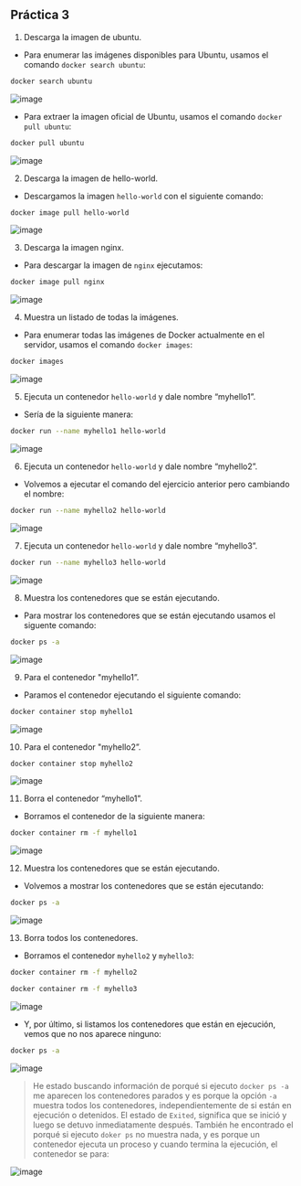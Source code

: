 ## Práctica 3

1. Descarga la imagen de ubuntu.

- Para enumerar las imágenes disponibles para Ubuntu, usamos el comando `docker search ubuntu`:

```bash
docker search ubuntu
```

![image](../imagenes/1.png)

- Para extraer la imagen oficial de Ubuntu, usamos el comando `docker pull ubuntu`:

```bash
docker pull ubuntu
```

![image](../imagenes/2.png)



2. Descarga la imagen de hello-world.

- Descargamos la imagen `hello-world` con el siguiente comando:

```bash
docker image pull hello-world
```

![image](../imagenes/3.png)

3. Descarga la imagen nginx.

- Para descargar la imagen de `nginx` ejecutamos:

```bash
docker image pull nginx
```

![image](../imagenes/4.png)

4. Muestra un listado de todas la imágenes.

- Para enumerar todas las imágenes de Docker actualmente en el servidor, usamos el comando `docker images`:

```bash
docker images
```

![image](../imagenes/5.png)

5. Ejecuta un contenedor `hello-world` y dale nombre “myhello1”.

- Sería de la siguiente manera:

```bash
docker run --name myhello1 hello-world
```

![image](../imagenes/6.png)

6. Ejecuta un contenedor `hello-world` y dale nombre “myhello2”.

- Volvemos a ejecutar el comando del ejercicio anterior pero cambiando el nombre:

```bash
docker run --name myhello2 hello-world
```

![image](../imagenes/7.png)

7. Ejecuta un contenedor `hello-world` y dale nombre “myhello3”.

```bash
docker run --name myhello3 hello-world
```

![image](../imagenes/8.png)

8. Muestra los contenedores que se están ejecutando.

- Para mostrar los contenedores que se están ejecutando usamos el siguente comando:

```bash
docker ps -a
```

![image](../imagenes/9.png)

9. Para el contenedor "myhello1”.

- Paramos el contenedor ejecutando el siguiente comando:

```bash
docker container stop myhello1
```

![image](../imagenes/10.png)

10. Para el contenedor "myhello2”.

```bash
docker container stop myhello2
```

![image](../imagenes/11.png)

11. Borra el contenedor “myhello1”.

- Borramos el contenedor de la siguiente manera:

```bash
docker container rm -f myhello1
```

![image](../imagenes/12.png)

12. Muestra los contenedores que se están ejecutando.

- Volvemos a mostrar los contenedores que se están ejecutando:

```bash
docker ps -a
```

![image](../imagenes/13.png)


13. Borra todos los contenedores.

- Borramos el contenedor `myhello2` y `myhello3`:

```bash
docker container rm -f myhello2
```

```bash
docker container rm -f myhello3
```

![image](../imagenes/14.png)

- Y, por último, si listamos los contenedores que están en ejecución, vemos que no nos aparece ninguno:

```bash
docker ps -a
```

![image](../imagenes/15.png)

> He estado buscando información de porqué si ejecuto `docker ps -a` me aparecen los contenedores parados y es porque la opción `-a` muestra todos los contenedores, independientemente de si están en ejecución o detenidos. El estado de `Exited`, significa que se inició y luego se detuvo inmediatamente después.
> También he encontrado el porqué si ejecuto `doker ps` no muestra nada, y es porque un contenedor ejecuta un proceso y cuando termina la ejecución, el contenedor se para:

![image](../imagenes/16.png)

